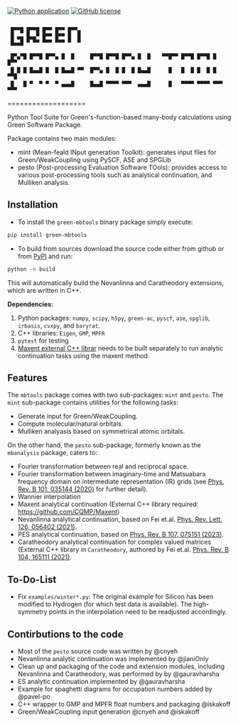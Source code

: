 [![Python application](https://github.com/Green-Phys/MB_analysis/actions/workflows/python-app.yml/badge.svg)](https://github.com/Green-Phys/MB_analysis/actions/workflows/python-app.yml)
[![GitHub license](https://img.shields.io/github/license/Green-Phys/green-mbpt?cacheSeconds=3600&color=informational&label=License)](./LICENSE)

```

 █▀▀█ █▀▀█ █▀▀ █▀▀ █▀▀▄
 █ ▄▄ █▄▄▀ █▀▀ █▀▀ █  █
 █▄▄█ ▀ ▀▀ ▀▀▀ ▀▀▀ ▀  ▀

 █▀▄▀█ █▀▀█ █▀▀▄ █  █     █▀▀█ █▀▀█ █▀▀▄ █  █ 　 ▀▀█▀▀ █▀▀█ █▀▀█ █   █▀▀
 █ █ █ █▄▄█ █  █ █▄▄█ ▀▀  █▀▀▄ █  █ █  █ █▄▄█ 　   █   █  █ █  █ █   ▀▀█
 █   █ ▀  ▀ ▀  ▀ ▄▄▄█     █▄▄█ ▀▀▀▀ ▀▀▀  ▄▄▄█ 　   █   ▀▀▀▀ ▀▀▀▀ ▀▀▀ ▀▀▀

```

===================

Python Tool Suite for Green's-function-based many-body calculations using Green Software Package.

Package contains two main modules:

   - mint (Mean-feald INput generation Toolkit): generates input files for Green/WeakCoupling using PySCF, ASE and SPGLib 
   - pesto (Post-processing Evaluation Software TOols): provides access to various post-processing tools such as analytical continuation, and Mulliken analysis.
  
Installation
----------
*  To install the `green-mbtools` binary package simply execute:
  ```bash
  pip install green-mbtools
  ```

*  To build from sources download the source code either from github or from [PyPI](https://pypi.org/project/green-mbtools/#files) and run:
  ```bash
  python -m build
  ```

  This will automatically build the Nevanlinna and Caratheodory extensions, which are written in C++.

**Dependencies:**
1. Python packages: `numpy`, `scipy`, `h5py`, `green-ac`, `pyscf`, `ase`, `spglib`, `irbasis`, `cvxpy`, and `baryrat`.
2. C++ libraries: `Eigen`, `GMP`, `MPFR`
3. `pytest` for testing
4. [Maxent external C++ librar](https://github.com/CQMP/Maxent) needs to be built separately to run analytic continuation tasks using the maxent method.

Features
----------
The `mbtools` package comes with two sub-packages: `mint` and `pesto`. The `mint` sub-package contains utilities for the following tasks:
* Generate input for Green/WeakCoupling.
* Compute molecular/natural orbitals.
* Mulliken analyasis based on symmetrical atomic orbitals.

On the other hand, the `pesto` sub-package, formerly known as the `mbanalysis` package, caters to:
* Fourier transformation between real and reciprocal space.
* Fourier transformation between imaginary-time and Matsuabara frequency domain on intermediate representation (IR) grids (see [Phys. Rev. B 101, 035144 (2020)](https://journals.aps.org/prb/abstract/10.1103/PhysRevB.101.035144) for further detail).
* Wannier interpolation
* Maxent analytical continuation (External C++ library required: https://github.com/CQMP/Maxent) 
* Nevanlinna analytical continuation, based on Fei et.al. [Phys. Rev. Lett. 126, 056402 (2021)](https://journals.aps.org/prl/abstract/10.1103/PhysRevLett.126.056402).
* PES analytical continuation, based on [Phys. Rev. B 107, 075151 (2023)](https://journals.aps.org/prb/abstract/10.1103/PhysRevB.107.075151).
* Caratheodory analytical continuation for complex valued matrices (External C++ library in `Caratheodory`, authored by Fei et.al. [Phys. Rev. B 104, 165111 (2021)](https://journals.aps.org/prb/abstract/10.1103/PhysRevB.104.165111).

To-Do-List
-----------
* Fix `examples/winter*.py`: The original example for Silicon has been modified to Hydrogen (for which test data is available). The high-symmetry points in the interpolation need to be readjusted accordingly.


Contirbutions to the code
-----------
* Most of the `pesto` source code was written by @cnyeh
* Nevanlinna analytic continuation was implemented by @jianiOnly
* Clean up and packaging of the code and extension modules, including Nevanlinna and Caratheodory, was performed by by @gauravharsha
* ES analytic continuation implemented by @gauravharsha
* Example for spaghetti diagrams for occupation numbers added by @pavel-po
* C++ wrapper to GMP and MPFR float numbers and packaging @iskakoff
* Green/WeakCoupling input generation @cnyeh and @iskakoff
